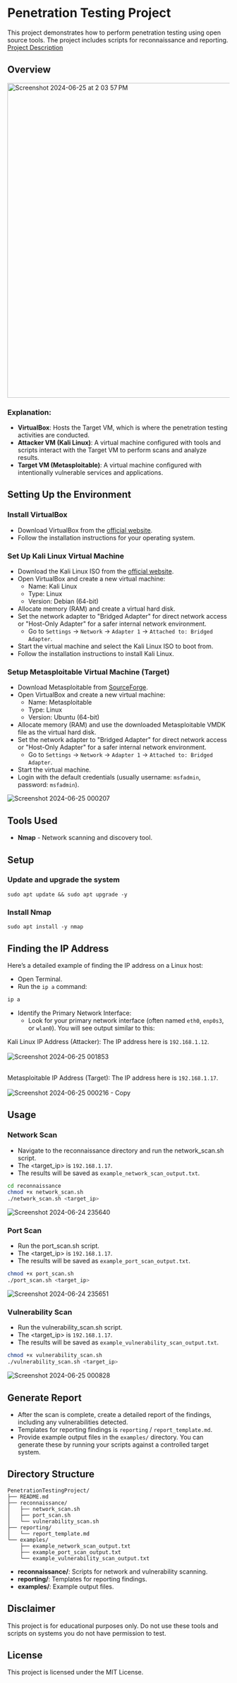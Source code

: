 # Penetration Testing Project

This project demonstrates how to perform penetration testing using open source tools. The project includes scripts for reconnaissance and reporting.<br>
<a href="https://github.com/MenakaGodakanda/PenetrationTestingProject/blob/main/Project_Description.md">Project Description</a>

## Overview

<img width="714" alt="Screenshot 2024-06-25 at 2 03 57 PM" src="https://github.com/MenakaGodakanda/PenetrationTestingProject/assets/156875412/adf2efc3-c912-49e6-b05b-c854cac01902">

### Explanation:
- **VirtualBox**: Hosts the Target VM, which is where the penetration testing activities are conducted.
- **Attacker VM (Kali Linux)**: A virtual machine configured with tools and scripts interact with the Target VM to perform scans and analyze results.
- **Target VM (Metasploitable)**: A virtual machine configured with intentionally vulnerable services and applications.

## Setting Up the Environment

### Install VirtualBox

- Download VirtualBox from the [official website](https://www.virtualbox.org/wiki/Downloads).
- Follow the installation instructions for your operating system.

### Set Up Kali Linux Virtual Machine

- Download the Kali Linux ISO from the [official website](https://www.kali.org/get-kali/#kali-installer-images).
- Open VirtualBox and create a new virtual machine:
    - Name: Kali Linux
    - Type: Linux
    - Version: Debian (64-bit)
- Allocate memory (RAM) and create a virtual hard disk.
- Set the network adapter to "Bridged Adapter" for direct network access or "Host-Only Adapter" for a safer internal network environment.
    - Go to `Settings` -> `Network` -> `Adapter 1` -> `Attached to: Bridged Adapter`.
- Start the virtual machine and select the Kali Linux ISO to boot from.
- Follow the installation instructions to install Kali Linux.

### Setup Metasploitable Virtual Machine (Target)

- Download Metasploitable from [SourceForge](https://sourceforge.net/projects/metasploitable/files/Metasploitable2/).
- Open VirtualBox and create a new virtual machine:
    - Name: Metasploitable
    - Type: Linux
    - Version: Ubuntu (64-bit)
- Allocate memory (RAM) and use the downloaded Metasploitable VMDK file as the virtual hard disk.
- Set the network adapter to "Bridged Adapter" for direct network access or "Host-Only Adapter" for a safer internal network environment.
    - Go to `Settings` -> `Network` -> `Adapter 1` -> `Attached to: Bridged Adapter`.
- Start the virtual machine.
- Login with the default credentials (usually username: `msfadmin`, password: `msfadmin`).

![Screenshot 2024-06-25 000207](https://github.com/MenakaGodakanda/PenetrationTestingProject/assets/156875412/57fc87a7-b3d2-4230-b93b-fc77736d5532)

## Tools Used
- **Nmap** - Network scanning and discovery tool.

## Setup

### Update and upgrade the system
```
sudo apt update && sudo apt upgrade -y
```

### Install Nmap
```
sudo apt install -y nmap
```

## Finding the IP Address

Here’s a detailed example of finding the IP address on a Linux host:

- Open Terminal.
- Run the `ip a` command:

```bash
ip a
```

- Identify the Primary Network Interface:
    - Look for your primary network interface (often named `eth0`, `enp0s3`, or `wlan0`). You will see output similar to this:

Kali Linux IP Address (Attacker): The IP address here is `192.168.1.12`.<br><br>
![Screenshot 2024-06-25 001853](https://github.com/MenakaGodakanda/PenetrationTestingProject/assets/156875412/4b6f4fc2-4d71-45ff-a8ea-052820c40d8e)
<br><br>

Metasploitable IP Address (Target): The IP address here is `192.168.1.17`.<br><br>
![Screenshot 2024-06-25 000216 - Copy](https://github.com/MenakaGodakanda/PenetrationTestingProject/assets/156875412/89b7d585-4067-4b34-93a9-fa2585b3c9df)

## Usage

### Network Scan

- Navigate to the reconnaissance directory and run the network_scan.sh script.
- The <target_ip> is `192.168.1.17`.
- The results will be saved as `example_network_scan_output.txt`.

```bash
cd reconnaissance
chmod +x network_scan.sh
./network_scan.sh <target_ip>
```

![Screenshot 2024-06-24 235640](https://github.com/MenakaGodakanda/PenetrationTestingProject/assets/156875412/db94cb0d-97e8-4ad8-bd34-fb490a0d6995)

### Port Scan

- Run the port_scan.sh script.
- The <target_ip> is `192.168.1.17`.
- The results will be saved as `example_port_scan_output.txt`.

```bash
chmod +x port_scan.sh
./port_scan.sh <target_ip>
```

![Screenshot 2024-06-24 235651](https://github.com/MenakaGodakanda/PenetrationTestingProject/assets/156875412/8b8b060e-7c80-44b1-9264-15648171f3d0)

### Vulnerability Scan

- Run the vulnerability_scan.sh script.
- The <target_ip> is `192.168.1.17`.
- The results will be saved as `example_vulnerability_scan_output.txt`.

```bash
chmod +x vulnerability_scan.sh
./vulnerability_scan.sh <target_ip>
```

![Screenshot 2024-06-25 000828](https://github.com/MenakaGodakanda/PenetrationTestingProject/assets/156875412/5b512ec2-f729-4f1c-b539-17b9bad400f2)

## Generate Report
- After the scan is complete, create a detailed report of the findings, including any vulnerabilities detected.
- Templates for reporting findings is `reporting` / `report_template.md`.
- Provide example output files in the `examples/` directory. You can generate these by running your scripts against a controlled target system.

## Directory Structure

```
PenetrationTestingProject/
├── README.md
├── reconnaissance/
│   ├── network_scan.sh
│   ├── port_scan.sh
│   └── vulnerability_scan.sh
├── reporting/
│   └── report_template.md
└── examples/
    ├── example_network_scan_output.txt
    ├── example_port_scan_output.txt
    └── example_vulnerability_scan_output.txt
```

- **reconnaissance/**: Scripts for network and vulnerability scanning.
- **reporting/**: Templates for reporting findings.
- **examples/**: Example output files.

## Disclaimer

This project is for educational purposes only. Do not use these tools and scripts on systems you do not have permission to test.

## License

This project is licensed under the MIT License.
